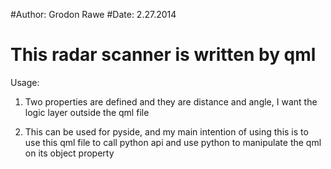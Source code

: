 #Author: Grodon Rawe
#Date: 2.27.2014

# This radar scanner is written by qml

Usage:

1. Two properties are defined and they are distance and angle, I want the logic layer outside the qml file

2. This can be used for pyside, and my main intention of using this is to use this qml file  to call python api and use python to manipulate the qml on its object property
